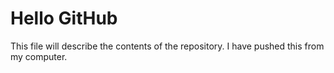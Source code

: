 # Hello GitHub

This file will describe the contents of the repository. I have pushed this from 
my computer.
